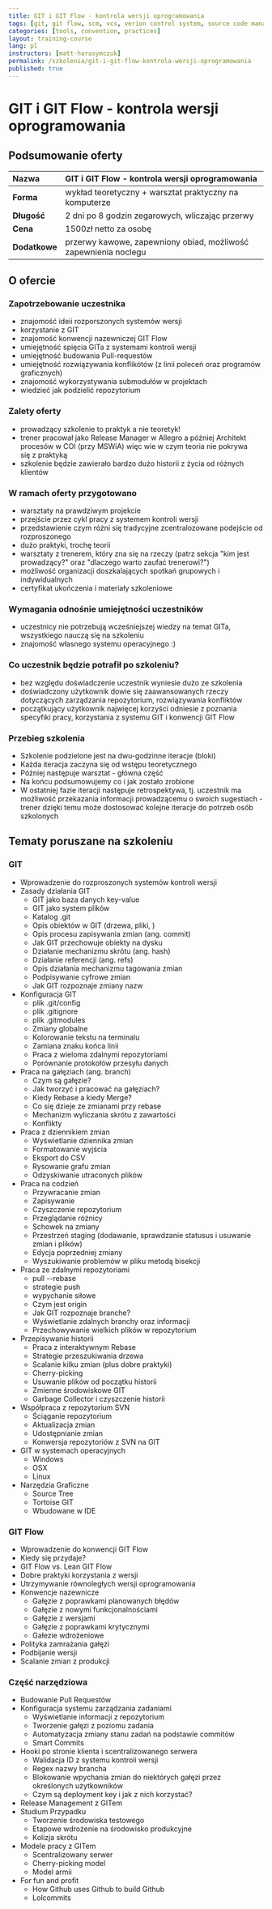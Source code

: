 ```yaml
---
title: GIT i GIT Flow - kontrola wersji oprogramowania
tags: [git, git flow, scm, vcs, verion control system, source code management]
categories: [tools, convention, practices]
layout: training-course
lang: pl
instructors: [matt-harasymczuk]
permalink: /szkolenia/git-i-git-flow-kontrola-wersji-oprogramowania
published: true
---
```


# GIT i GIT Flow - kontrola wersji oprogramowania

## Podsumowanie oferty

| Nazwa         | GIT i GIT Flow - kontrola wersji oprogramowania                 |
|:--------------|:----------------------------------------------------------------|
| **Forma**     | wykład teoretyczny + warsztat praktyczny na komputerze          |
| **Długość**   | 2 dni po 8 godzin zegarowych, wliczając przerwy                 |
| **Cena**      | 1500zł netto za osobę                                           |
| **Dodatkowe** | przerwy kawowe, zapewniony obiad, możliwość zapewnienia noclegu |

## O ofercie

### Zapotrzebowanie uczestnika
- znajomość ideii rozporszonych systemów wersji
- korzystanie z GIT
- znajomość konwencji nazewniczej GIT Flow
- umiejętność spięcia GITa z systemami kontroli wersji
- umiejętność budowania Pull-requestów
- umiejętność rozwiązywania konflikótów (z linii poleceń oraz programów graficznych)
- znajomość wykorzystywania submodułów w projektach
- wiedzieć jak podzielić repozytorium

### Zalety oferty
- prowadzący szkolenie to praktyk a nie teoretyk!
- trener pracował jako Release Manager w Allegro a później Architekt procesów w COI (przy MSWiA) więc wie w czym teoria nie pokrywa się z praktyką
- szkolenie będzie zawierało bardzo dużo historii z życia od różnych klientów

### W ramach oferty przygotowano
- warsztaty na prawdziwym projekcie
- przejście przez cykl pracy z systemem kontroli wersji
- przedstawienie czym różni się tradycyjne zcentralozowane podejście od rozproszonego
- dużo praktyki, trochę teorii
- warsztaty z trenerem, który zna się na rzeczy (patrz sekcja "kim jest prowadzący?" oraz "dlaczego warto zaufać trenerowi?")
- możliwość organizacji doszkalających spotkań grupowych i indywidualnych
- certyfikat ukończenia i materiały szkoleniowe

### Wymagania odnośnie umiejętności uczestników
- uczestnicy nie potrzebują wcześniejszej wiedzy na temat GITa, wszystkiego nauczą się na szkoleniu
- znajomość własnego systemu operacyjnego :)

### Co uczestnik będzie potrafił po szkoleniu?
- bez względu doświadczenie uczestnik wyniesie dużo ze szkolenia
- doświadczony użytkownik dowie się zaawansowanych rzeczy dotyczących zarządzania repozytorium, rozwiązywania konfliktów
- początkujący użytkownik najwięcej korzyści odniesie z poznania specyfiki pracy, korzystania z systemu GIT i konwencji GIT Flow

### Przebieg szkolenia
- Szkolenie podzielone jest na dwu-godzinne iteracje (bloki)
- Każda iteracja zaczyna się od wstępu teoretycznego
- Później następuje warsztat - główna część
- Na końcu podsumowujemy co i jak zostało zrobione
- W ostatniej fazie iteracji następuje retrospektywa, tj. uczestnik ma możliwość przekazania informacji prowadzącemu o swoich sugestiach - trener dzięki temu może dostosować kolejne iteracje do potrzeb osób szkolonych

## Tematy poruszane na szkoleniu

### GIT
- Wprowadzenie do rozproszonych systemów kontroli wersji
- Zasady działania GIT
    - GIT jako baza danych key-value
    - GIT jako system plików
    - Katalog .git
    - Opis obiektów w GIT (drzewa, pliki, )
    - Opis procesu zapisywania zmian (ang. commit)
    - Jak GIT przechowuje obiekty na dysku
    - Działanie mechanizmu skrótu (ang. hash)
    - Działanie referencji (ang. refs)
    - Opis działania mechanizmu tagowania zmian
    - Podpisywanie cyfrowe zmian
    - Jak GIT rozpoznaje zmiany nazw
- Konfiguracja GIT
    - plik .git/config
    - plik .gitignore
    - plik .gitmodules
    - Zmiany globalne
    - Kolorowanie tekstu na terminalu
    - Zamiana znaku końca linii
    - Praca z wieloma zdalnymi repozytoriami
    - Porównanie protokołów przesyłu danych
- Praca na gałęziach (ang. branch)
    - Czym są gałęzie?
    - Jak tworzyć i pracować na gałęziach?
    - Kiedy Rebase a kiedy Merge?
    - Co się dzieje ze zmianami przy rebase
    - Mechanizm wyliczania skrótu z zawartości
    - Konflikty
- Praca z dziennikiem zmian
    - Wyświetlanie dziennika zmian
    - Formatowanie wyjścia
    - Eksport do CSV
    - Rysowanie grafu zmian
    - Odzyskiwanie utraconych plików
- Praca na codzień
    - Przywracanie zmian
    - Zapisywanie
    - Czyszczenie repozytorium
    - Przeglądanie różnicy
    - Schowek na zmiany
    - Przestrzeń staging (dodawanie, sprawdzanie statusus i usuwanie zmian i plików)
    - Edycja poprzedniej zmiany
    - Wyszukiwanie problemów w pliku metodą bisekcji
- Praca ze zdalnymi repozytoriami
    - pull --rebase
    - strategie push
    - wypychanie siłowe
    - Czym jest origin
    - Jak GIT rozpoznaje branche?
    - Wyświetlanie zdalnych branchy oraz informacji
    - Przechowywanie wielkich plików w repozytorium
- Przepisywanie historii
    - Praca z interaktywnym Rebase
    - Strategie przeszukiwania drzewa
    - Scalanie kilku zmian (plus dobre praktyki)
    - Cherry-picking
    - Usuwanie plików od początku historii
    - Zmienne środowiskowe GIT
    - Garbage Collector i czyszczenie historii
- Współpraca z repozytorium SVN
    - Ściąganie repozytorium
    - Aktualizacja zmian
    - Udostępnianie zmian
    - Konwersja repozytoriów z SVN na GIT
- GIT w systemach operacyjnych
    - Windows
    - OSX
    - Linux
- Narzędzia Graficzne
    - Source Tree
    - Tortoise GIT
    - Wbudowane w IDE

### GIT Flow
- Wprowadzenie do konwencji GIT Flow
- Kiedy się przydaje?
- GIT Flow vs. Lean GIT Flow
- Dobre praktyki korzystania z wersji
- Utrzymywanie równoległych wersji oprogramowania
- Konwencje nazewnicze
    - Gałęzie z poprawkami planowanych błędów
    - Gałęzie z nowymi funkcjonalnościami
    - Gałęzie z wersjami
    - Gałęzie z poprawkami krytycznymi
    - Gałezie wdrożeniowe
- Polityka zamrażania gałęzi
- Podbijanie wersji
- Scalanie zmian z produkcji

### Część narzędziowa
- Budowanie Pull Requestów
- Konfiguracja systemu zarządzania zadaniami
    - Wyświetlanie informacji z repozytorium
    - Tworzenie gałęzi z poziomu zadania
    - Automatyzacja zmiany stanu zadań na podstawie commitów
    - Smart Commits
- Hooki po stronie klienta i scentralizowanego serwera
    - Walidacja ID z systemu kontroli wersji
    - Regex nazwy brancha
    - Blokowanie wpychania zmian do niektórych gałęzi przez określonych użytkowników
    - Czym są deployment key i jak z nich korzystać?
- Release Management z GITem
- Studium Przypadku
    - Tworzenie środowiska testowego
    - Etapowe wdrożenie na środowisko produkcyjne
    - Kolizja skrótu
- Modele pracy z GITem
    - Scentralizowany serwer
    - Cherry-picking model
    - Model armii
- For fun and profit
    - How Github uses Github to build Github
    - Lolcommits
